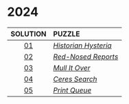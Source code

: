 # 2024

|    SOLUTION     | PUZZLE                                                      |
|:---------------:|:------------------------------------------------------------|
| [01](Day01.php) | *[Historian Hysteria](https://adventofcode.com/2024/day/1)* |
| [02](Day02.php) | *[Red-Nosed Reports](https://adventofcode.com/2024/day/2)*  |
| [03](Day03.php) | *[Mull It Over](https://adventofcode.com/2024/day/3)*       |
| [04](Day04.php) | *[Ceres Search](https://adventofcode.com/2024/day/4)*       |
| [05](Day05.php) | *[Print Queue](https://adventofcode.com/2024/day/5)*        |